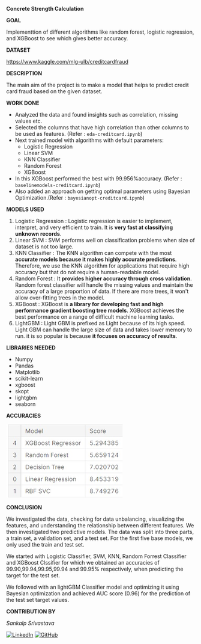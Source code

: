 
  

**Concrete Strength Calculation**

  

**GOAL**

  

Implementtion of different algorithms like random forest, logistic regression, and XGBoost to see which gives better accuracy.

  

**DATASET**

  

https://www.kaggle.com/mlg-ulb/creditcardfraud

  

**DESCRIPTION**

  

The main aim of the project is to make a model that helps to predict credit card fraud based on the given dataset.

  

**WORK DONE**

* Analyzed the data and found insights such as correlation, missing values etc.
* Selected the columns that have high correlation than other columns to be used as features. (Refer : `eda-creditcard.ipynb`)
* Next trained model with algorithms with default parameters:
	* Logistic Regression
	* Linear SVM
	* KNN Classifier
	* Random Forest
	* XGBoost
* In this XGBoost performed the best with 99.956%accuracy. (Refer : `baselinemodels-creditcard.ipynb`)
* Also added an approach on getting optimal parameters using Bayesian Optimization.(Refer : `bayesianopt-creditcard.ipynb`)

  

**MODELS USED**

1. Logistic Regression : Logistic regression is easier to implement, interpret, and very efficient to train. It is **very fast at classifying unknown records**.
2. Linear SVM : SVM performs well on classification problems when size of dataset is not too large.
3. KNN Classifier : The KNN algorithm can compete with the most **accurate models because it makes highly accurate predictions**. Therefore, we use the KNN algorithm for applications that require high accuracy but that do not require a human-readable model.
4. Random Forest : It **provides higher accuracy through cross validation**. Random forest classifier will handle the missing values and maintain the accuracy of a large proportion of data. If there are more trees, it won't allow over-fitting trees in the model.
5. XGBoost : XGBoost is **a library for developing fast and high performance gradient boosting tree models**. XGBoost achieves the best performance on a range of difficult machine learning tasks.
6. LightGBM : Light GBM is prefixed as Light because of its high speed. Light GBM can handle the large size of data and takes lower memory to run. it is so popular is because **it focuses on accuracy of results**.

**LIBRARIES NEEDED**

* Numpy
* Pandas
* Matplotlib
* scikit-learn
* xgboost
* skopt
* lightgbm
* seaborn
  
  

**ACCURACIES**

![Model Accuracies](../Images/model_accuracy.jpg "Model Accuracies")
  

**CONCLUSION**

  

We investigated the data, checking for data unbalancing, visualizing the features, and understanding the relationship between different features. We then investigated two predictive models. The data was split into three parts, a train set, a validation set, and a test set. For the first five  base models, we only used the train and test set.

We started with Logistic Classifier, SVM, KNN, Random Forrest Classifier and XGBoost Clssifier for which we obtained an accuracies of 99.90,99.94,99.95,99.94 and 99.95% respectively, when predicting the target for the test set.

We followed with an lightGBM Classifier model and optimizing it using Bayesian optimization and achieved AUC score (0.96) for the prediction of the test set target values.


  

**CONTRIBUTION BY**

*Sankalp Srivastava*

  
[![LinkedIn](https://img.shields.io/badge/linkedin-%230077B5.svg?style=for-the-badge&logo=linkedin&logoColor=white)](https://www.linkedin.com/in/sankalpsrivastava-2605/) [![GitHub](https://img.shields.io/badge/github-%23121011.svg?style=for-the-badge&logo=github&logoColor=white)](https://github.com/sankalp-srivastava/)
